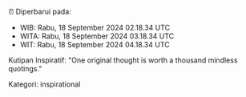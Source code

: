 ⏰ Diperbarui pada:
- WIB: Rabu, 18 September 2024 02.18.34 UTC
- WITA: Rabu, 18 September 2024 03.18.34 UTC
- WIT: Rabu, 18 September 2024 04.18.34 UTC

Kutipan Inspiratif:
"One original thought is worth a thousand mindless quotings."


Kategori: inspirational

